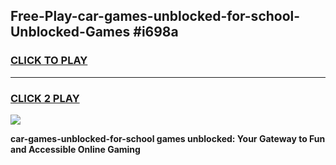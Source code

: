 
## Free-Play-car-games-unblocked-for-school-Unblocked-Games #i698a
<h3>
<a href="https://news.freeplayer.one?title=car-games-unblocked-for-school&ref=8M">CLICK TO PLAY</a></h3>
<hr>

<h3>
<a href="https://news.freeplayer.one?title=car-games-unblocked-for-school&ref=8M">CLICK 2 PLAY</a>
  
</h3>

<a href="https://news.freeplayer.one?title=car-games-unblocked-for-school&ref=8M"><img src="https://clearcache.store/games.png"></a>


**car-games-unblocked-for-school games unblocked: Your Gateway to Fun and Accessible Online Gaming**
